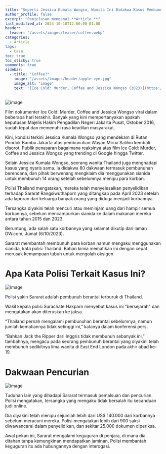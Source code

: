 ```yaml
---
title: "Seperti Jessica Kumala Wongso, Wanita Ini Didakwa Kasus Pembunuhan Pakai Sianida"
author_profile: false
excerpt: "Penjelasan mengenai **Article.**"
last_modified_at: 2023-10-10T12:00:00-01:00
header:
  teaser: "/assets/images/teaser/coffee.webp"
categories:
  - Article
tags:
  - Case
toc: true
toc_sticky: true
comments: true
sidebar:
  - title: "Coffee?"
    image: "/assets/images/header/apple-eye.jpg"
    image_alt: "image"
    text: "[Ice Cold: Murder, Coffee and Jessica Wongso (2023)](https://tv.idlixplus.net/movie/ice-cold-murder-coffee-and-jessica-wongso-2023/)"
---
```


![image](https://github.com/azrielbsi/azrielbsi.github.io/assets/126305178/1d199244-6c3d-4eef-b990-04236bec8881)

Film dokumenter Ice Cold: Murder, Coffee and Jessica Wongso viral dalam beberapa hari terakhir. Banyak yang kini mempertanyakan apakah keputusan Majelis Hakim Pengadilan Negeri Jakarta Pusat, Oktober 2016, sudah tepat dan memenuhi rasa keadilan masyarakat.

Kini, kondisi terkini Jessica Kumala Wongso yang mendekam di Rutan Pondok Bambu Jakarta atas pembunuhan Wayan Mirna Salihin kembali disorot. Publik penasaran bagaimana reaksinya atas film Ice Cold: Murder, Coffee and Jessica Wongso yang trending di Google hingga Twitter.

Selain Jessica Kumala Wongso, seorang wanita Thailand juga menghadapi kasus yang nyaris sama. Ia didakwa 80 dakwaan termasuk pembunuhan berencana, dan pihak berwenang mengklaim dia menggunakan sianida untuk membunuh 14 orang setelah sebelumnya menipu para korban.

Polisi Thailand mengatakan, mereka telah menyelesaikan penyelidikan terhadap Sararat Rangsiwuthaporn yang ditangkap pada April 2023 setelah ada laporan dari keluarga banyak orang yang diduga menjadi korbannya.

Tersangka diyakini telah mencuri atau meminjam uang dari hampir semua korbannya, sebelum mencampurkan sianida ke dalam makanan mereka antara tahun 2015 dan 2023.

Beruntung, ada salah satu korbannya yang selamat dikutip dari laman DW.com, Jumat (6/10/2023).

Sararat membantah membunuh para korban namun mengaku menggunakan sianida, kata polisi Thailand. Bahan kimia mematikan ini dengan cepat merusak kemampuan tubuh untuk mengolah oksigen.

# Apa Kata Polisi Terkait Kasus Ini?

![image](https://github.com/azrielbsi/azrielbsi.github.io/assets/126305178/93c1ebe0-a98b-4721-9b7a-229b0fb3da0d)


Polisi yakin Sararat adalah pembunuh berantai terburuk di Thailand.

Wakil kepala polisi Surachate Hakparn menyebut kasus ini "bersejarah" dan mengatakan akan diteruskan ke jaksa.

“Thailand pernah mengalami pembunuhan berantai sebelumnya, namun jumlah kematiannya tidak setinggi ini,” katanya dalam konferensi pers.

“Bahkan Jack the Ripper dari Inggris tidak membunuh sebanyak ini,” tambahnya, mengacu pada seorang pembunuh berantai yang diyakini telah membunuh sedikitnya lima wanita di East End London pada akhir abad ke-19.

# Dakwaan Pencurian

![image](https://github.com/azrielbsi/azrielbsi.github.io/assets/126305178/e93b6a9c-e7fd-4831-bdbb-ffa86ea22e82)

Tuduhan lain yang dihadapi Sararat termasuk pemalsuan dan pencurian. Polisi mengatakan, tersangka yang mengaku tidak bersalah itu kecanduan judi online.

Dia diyakini telah menipu sejumlah lebih dari US$ 140.000 dari korbannya sebelum meracuni mereka. Polisi mengatakan lebih dari 900 saksi diwawancarai dalam penyelidikan, dan sekitar 25.000 dokumen diperiksa.

Awal pekan ini, Sararat mengalami keguguran di penjara, di mana dia ditahan tanpa kemungkinan mendapatkan jaminan. Polisi membantah keguguran itu ada hubungannya dengan interogasi.
